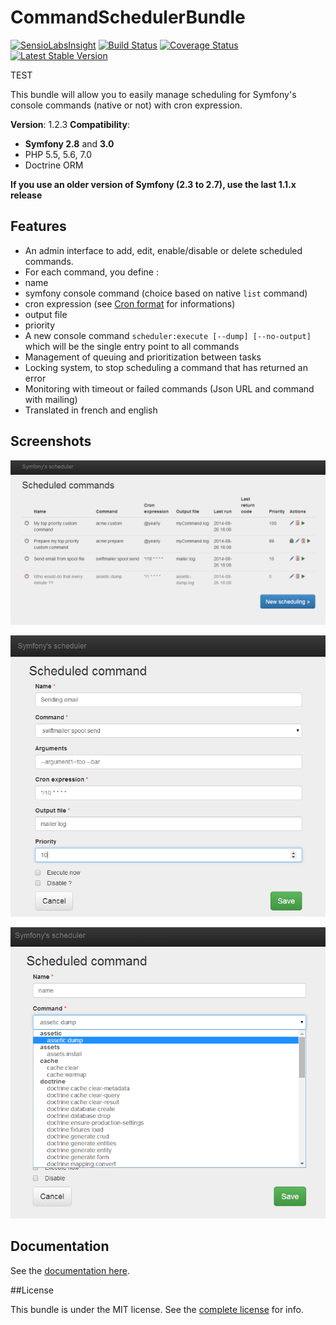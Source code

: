 CommandSchedulerBundle
======================

[![SensioLabsInsight](https://insight.sensiolabs.com/projects/8d984140-0e19-4c4f-8b05-605025eebeb5/mini.png)](https://insight.sensiolabs.com/projects/8d984140-0e19-4c4f-8b05-605025eebeb5)
[![Build Status](https://travis-ci.org/J-Mose/CommandSchedulerBundle.svg)](https://travis-ci.org/J-Mose/CommandSchedulerBundle)
[![Coverage Status](https://coveralls.io/repos/J-Mose/CommandSchedulerBundle/badge.svg)](https://coveralls.io/r/J-Mose/CommandSchedulerBundle)
[![Latest Stable Version](https://poser.pugx.org/jmose/command-scheduler-bundle/v/stable)](https://packagist.org/packages/jmose/command-scheduler-bundle)

TEST

This bundle will allow you to easily manage scheduling for Symfony's console commands (native or not) with cron expression.

**Version**: 1.2.3
**Compatibility**:
 - **Symfony 2.8** and **3.0**
 - PHP 5.5, 5.6, 7.0
 - Doctrine ORM

**If you use an older version of Symfony (2.3 to 2.7), use the last 1.1.x release**

## Features

- An admin interface to add, edit, enable/disable or delete scheduled commands.
- For each command, you define : 
 - name
 - symfony console command (choice based on native `list` command)
 - cron expression (see [Cron format](http://en.wikipedia.org/wiki/Cron#Format) for informations)
 - output file 
 - priority
- A new console command `scheduler:execute [--dump] [--no-output]` which will be the single entry point to all commands
- Management of queuing and prioritization between tasks 
- Locking system, to stop scheduling a command that has returned an error
- Monitoring with timeout or failed commands (Json URL and command with mailing)
- Translated in french and english

## Screenshots
![list](Resources/doc/images/scheduled-list.png)

![new](Resources/doc/images/new-schedule.png)

![new2](Resources/doc/images/command-list.png)

## Documentation

See the [documentation here](Resources/doc/index.md).

##License

This bundle is under the MIT license. See the [complete license](Resources/meta/LICENCE) for info.
